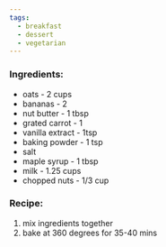```yaml
---
tags:
  - breakfast
  - dessert
  - vegetarian
---
```

### Ingredients:
- oats - 2 cups
- bananas - 2
- nut butter - 1 tbsp
- grated carrot - 1
- vanilla extract - 1tsp
- baking powder - 1 tsp
- salt
- maple syrup - 1 tbsp
- milk - 1.25 cups
- chopped nuts - 1/3 cup

### Recipe:
1. mix ingredients together
2. bake at 360 degrees for 35-40 mins
